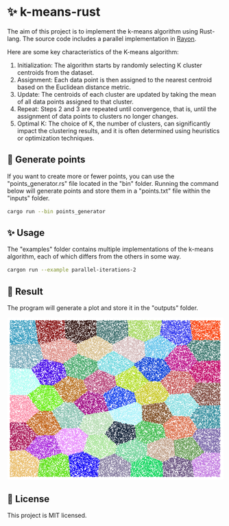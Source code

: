 # ✨ k-means-rust
The aim of this project is to implement the k-means algorithm using Rust-lang. The source code includes a parallel implementation in [Rayon](https://github.com/rayon-rs/rayon).

Here are some key characteristics of the K-means algorithm:
1. Initialization: The algorithm starts by randomly selecting K cluster centroids from the dataset.
2. Assignment: Each data point is then assigned to the nearest centroid based on the Euclidean distance metric.
3. Update: The centroids of each cluster are updated by taking the mean of all data points assigned to that cluster.
4. Repeat: Steps 2 and 3 are repeated until convergence, that is, until the assignment of data points to clusters no longer changes.
5. Optimal K: The choice of K, the number of clusters, can significantly impact the clustering results, and it is often determined using heuristics or optimization techniques.

## 🚀 Generate points
If you want to create more or fewer points, you can use the "points_generator.rs" file located in the "bin" folder. Running the command below will generate points and store them in a "points.txt" file within the "inputs" folder.
```sh
cargo run --bin points_generator
```
## ✨  Usage
The "examples" folder contains multiple implementations of the k-means algorithm, each of which differs from the others in some way.

```sh
cargon run --example parallel-iterations-2
```
## 🏁 Result
The program will generate a plot and store it in the "outputs" folder.

![Example plot](https://github.com/Holes70/k-means-rust/blob/master/outputs/k-means.png)

## 📝 License
This project is MIT licensed.